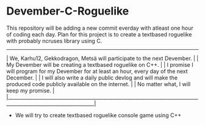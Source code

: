# Devember-C-Roguelike
This repository will be adding a new commit everday with atleast one hour of coding each day.
Plan for this project is to create a textbased roguelike with probably ncruses library using C.
____________________________________________________________________________________________________________________
| We, Karhu12, Gekkodragon, Metsä will participate to the next Devember.                                           |
| My Devember will be creating a textbased roguelike on C++.                                                       |
| I promise I will program for my Devember for at least an hour, every day of the next December.                   |
| I will also write a daily public devlog and will make the produced code publicly available on the internet.      |
| No matter what, I will keep my promise.                                                                          |
|__________________________________________________________________________________________________________________|
* We will try to create textbased roguelike console game using C++
